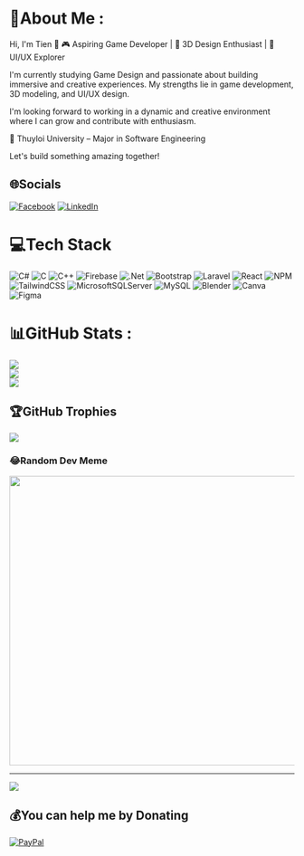 # 💫About Me :
Hi, I'm Tien 👋
🎮 Aspiring Game Developer | 🎨 3D Design Enthusiast | 🧠 UI/UX Explorer

I'm currently studying Game Design and passionate about building immersive and creative experiences. My strengths lie in game development, 3D modeling, and UI/UX design.

I'm looking forward to working in a dynamic and creative environment where I can grow and contribute with enthusiasm.

🏫 Thuyloi University – Major in Software Engineering

Let's build something amazing together!

## 🌐Socials
[![Facebook](https://img.shields.io/badge/Facebook-%231877F2.svg?logo=Facebook&logoColor=white)](https://facebook.com/tiennguyen394) [![LinkedIn](https://img.shields.io/badge/LinkedIn-%230077B5.svg?logo=linkedin&logoColor=white)](https://linkedin.com/in/nguyen-tien-b48495254) 

# 💻Tech Stack
![C#](https://img.shields.io/badge/c%23-%23239120.svg?style=for-the-badge&logo=c-sharp&logoColor=white) ![C](https://img.shields.io/badge/c-%2300599C.svg?style=for-the-badge&logo=c&logoColor=white) ![C++](https://img.shields.io/badge/c++-%2300599C.svg?style=for-the-badge&logo=c%2B%2B&logoColor=white) ![Firebase](https://img.shields.io/badge/firebase-%23039BE5.svg?style=for-the-badge&logo=firebase) ![.Net](https://img.shields.io/badge/.NET-5C2D91?style=for-the-badge&logo=.net&logoColor=white) ![Bootstrap](https://img.shields.io/badge/bootstrap-%23563D7C.svg?style=for-the-badge&logo=bootstrap&logoColor=white) ![Laravel](https://img.shields.io/badge/laravel-%23FF2D20.svg?style=for-the-badge&logo=laravel&logoColor=white) ![React](https://img.shields.io/badge/react-%2320232a.svg?style=for-the-badge&logo=react&logoColor=%2361DAFB) ![NPM](https://img.shields.io/badge/NPM-%23000000.svg?style=for-the-badge&logo=npm&logoColor=white) ![TailwindCSS](https://img.shields.io/badge/tailwindcss-%2338B2AC.svg?style=for-the-badge&logo=tailwind-css&logoColor=white) ![MicrosoftSQLServer](https://img.shields.io/badge/Microsoft%20SQL%20Sever-CC2927?style=for-the-badge&logo=microsoft%20sql%20server&logoColor=white) ![MySQL](https://img.shields.io/badge/mysql-%2300f.svg?style=for-the-badge&logo=mysql&logoColor=white) ![Blender](https://img.shields.io/badge/blender-%23F5792A.svg?style=for-the-badge&logo=blender&logoColor=white) ![Canva](https://img.shields.io/badge/Canva-%2300C4CC.svg?style=for-the-badge&logo=Canva&logoColor=white) 	![Figma](https://img.shields.io/badge/figma-%23F24E1E.svg?style=for-the-badge&logo=figma&logoColor=white)
# 📊GitHub Stats :
![](https://github-readme-stats.vercel.app/api?username=TienNguyenTLU&theme=tokyonight&hide_border=true&include_all_commits=false&count_private=false)<br/>
![](https://github-readme-streak-stats.herokuapp.com/?user=TienNguyenTLU&theme=tokyonight&hide_border=true)<br/>
![](https://github-readme-stats.vercel.app/api/top-langs/?username=TienNguyenTLU&theme=tokyonight&hide_border=true&include_all_commits=false&count_private=false&layout=compact)

## 🏆GitHub Trophies
![](https://github-trophies.vercel.app/?username=TienNguyenTLU&theme=radical&no-frame=false&no-bg=false&margin-w=4)

### 😂Random Dev Meme
<img src="https://random-memer.herokuapp.com/" width="512px"/>

---
[![](https://visitcount.itsvg.in/api?id=TienNguyenTLU&icon=0&color=0)](https://visitcount.itsvg.in)

  ## 💰You can help me by Donating
  [![PayPal](https://img.shields.io/badge/PayPal-00457C?style=for-the-badge&logo=paypal&logoColor=white)](https://paypal.me/tiengnuyen39) 

  <!-- Proudly created with GPRM ( https://gprm.itsvg.in ) -->
  
